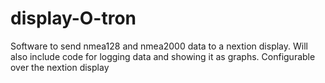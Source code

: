 # display-O-tron
Software to send nmea128 and nmea2000 data to a nextion display.
Will also include code for logging data and showing it as graphs.
Configurable over the nextion display
